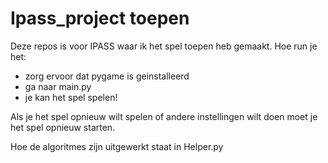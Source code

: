 # Ipass_project toepen

Deze repos is voor IPASS waar ik het spel toepen heb gemaakt.
Hoe run je het:
- zorg ervoor dat pygame is geinstalleerd
- ga naar main.py
- je kan het spel spelen!

Als je het spel opnieuw wilt spelen of andere instellingen wilt doen moet je het spel opnieuw starten.

Hoe de algoritmes zijn uitgewerkt staat in Helper.py
